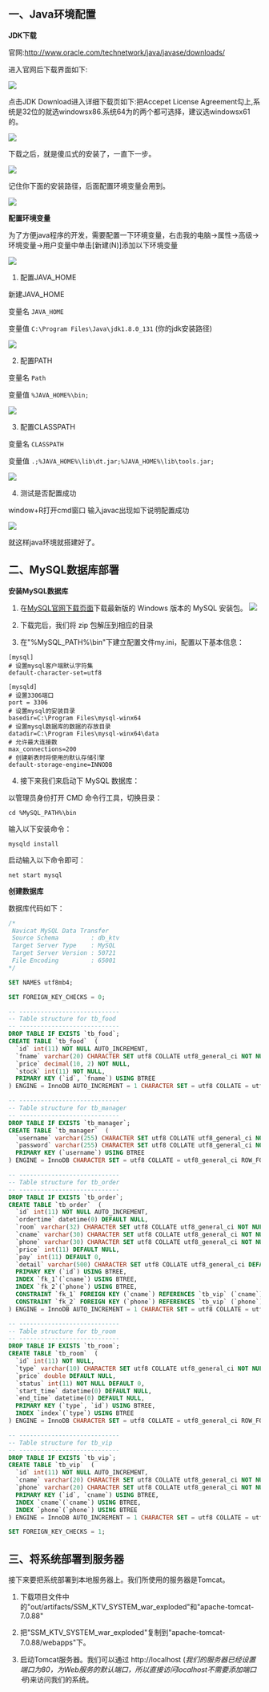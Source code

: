 ## 一、Java环境配置

**JDK下载**

官网:http://www.oracle.com/technetwork/java/javase/downloads/

进入官网后下载界面如下:

![](./image/j1.png) 

点击JDK Download进入详细下载页如下:把Accepet License Agreement勾上,系统是32位的就选windowsx86.系统64为的两个都可选择，建议选windowsx61的。

![](./image/j2.png)

下载之后，就是傻瓜式的安装了，一直下一步。

![](./image/j3.png) 


记住你下面的安装路径，后面配置环境变量会用到。

![](./image/j4.png)  

 

**配置环境变量**

为了方便java程序的开发，需要配置一下环境变量，右击我的电脑->属性->高级->环境变量->用户变量中单击[新建(N)]添加以下环境变量

![](./image/j5.png) 

1. 配置JAVA_HOME

新建JAVA_HOME

变量名 `JAVA_HOME`

变量值 `C:\Program Files\Java\jdk1.8.0_131` (你的jdk安装路径)

![](./image/j6.png)              

2. 配置PATH                              

变量名 `Path`

变量值 `%JAVA_HOME%\bin;`

![](./image/j7.png)    

3. 配置CLASSPATH                         

变量名 `CLASSPATH`

变量值 `.;%JAVA_HOME%\lib\dt.jar;%JAVA_HOME%\lib\tools.jar;`

![](./image/j8.png)   

 4. 测试是否配置成功

window+R打开cmd窗口 输入javac出现如下说明配置成功

![](./image/j9.png)   

就这样java环境就搭建好了。


## 二、MySQL数据库部署

**安装MySQL数据库**
1. 在[MySQL官网下载页面](https://dev.mysql.com/downloads/mysql/)下载最新版的 Windows 版本的 MySQL 安装包。
![](./image/m1.png)

2. 下载完后，我们将 zip 包解压到相应的目录

3. 在"%MySQL_PATH%\bin"下建立配置文件my.ini，配置以下基本信息：
```
[mysql]
# 设置mysql客户端默认字符集
default-character-set=utf8

[mysqld]
# 设置3306端口
port = 3306
# 设置mysql的安装目录
basedir=C:\Program Files\mysql-winx64
# 设置mysql数据库的数据的存放目录
datadir=C:\Program Files\mysql-winx64\data
# 允许最大连接数
max_connections=200
# 创建新表时将使用的默认存储引擎
default-storage-engine=INNODB
```

4. 接下来我们来启动下 MySQL 数据库：

以管理员身份打开 CMD 命令行工具，切换目录：

`cd %MySQL_PATH%\bin`

输入以下安装命令：

`mysqld install`

启动输入以下命令即可：

`net start mysql`

**创建数据库**

数据库代码如下：

```sql
/*
 Navicat MySQL Data Transfer
 Source Schema         : db_ktv
 Target Server Type    : MySQL
 Target Server Version : 50721
 File Encoding         : 65001
*/

SET NAMES utf8mb4;

SET FOREIGN_KEY_CHECKS = 0;

-- ----------------------------
-- Table structure for tb_food
-- ----------------------------
DROP TABLE IF EXISTS `tb_food`;
CREATE TABLE `tb_food`  (
  `id` int(11) NOT NULL AUTO_INCREMENT,
  `fname` varchar(20) CHARACTER SET utf8 COLLATE utf8_general_ci NOT NULL,
  `price` decimal(10, 2) NOT NULL,
  `stock` int(11) NOT NULL,
  PRIMARY KEY (`id`, `fname`) USING BTREE
) ENGINE = InnoDB AUTO_INCREMENT = 1 CHARACTER SET = utf8 COLLATE = utf8_general_ci ROW_FORMAT = Dynamic;

-- ----------------------------
-- Table structure for tb_manager
-- ----------------------------
DROP TABLE IF EXISTS `tb_manager`;
CREATE TABLE `tb_manager`  (
  `username` varchar(255) CHARACTER SET utf8 COLLATE utf8_general_ci NOT NULL,
  `password` varchar(255) CHARACTER SET utf8 COLLATE utf8_general_ci NOT NULL,
  PRIMARY KEY (`username`) USING BTREE
) ENGINE = InnoDB CHARACTER SET = utf8 COLLATE = utf8_general_ci ROW_FORMAT = Dynamic;

-- ----------------------------
-- Table structure for tb_order
-- ----------------------------
DROP TABLE IF EXISTS `tb_order`;
CREATE TABLE `tb_order`  (
  `id` int(11) NOT NULL AUTO_INCREMENT,
  `ordertime` datetime(0) DEFAULT NULL,
  `room` varchar(32) CHARACTER SET utf8 COLLATE utf8_general_ci NOT NULL,
  `cname` varchar(30) CHARACTER SET utf8 COLLATE utf8_general_ci NOT NULL,
  `phone` varchar(30) CHARACTER SET utf8 COLLATE utf8_general_ci NOT NULL,
  `price` int(11) DEFAULT NULL,
  `pay` int(11) DEFAULT 0,
  `detail` varchar(500) CHARACTER SET utf8 COLLATE utf8_general_ci DEFAULT NULL,
  PRIMARY KEY (`id`) USING BTREE,
  INDEX `fk_1`(`cname`) USING BTREE,
  INDEX `fk_2`(`phone`) USING BTREE,
  CONSTRAINT `fk_1` FOREIGN KEY (`cname`) REFERENCES `tb_vip` (`cname`) ON DELETE CASCADE ON UPDATE CASCADE,
  CONSTRAINT `fk_2` FOREIGN KEY (`phone`) REFERENCES `tb_vip` (`phone`) ON DELETE CASCADE ON UPDATE CASCADE
) ENGINE = InnoDB AUTO_INCREMENT = 1 CHARACTER SET = utf8 COLLATE = utf8_general_ci ROW_FORMAT = Dynamic;

-- ----------------------------
-- Table structure for tb_room
-- ----------------------------
DROP TABLE IF EXISTS `tb_room`;
CREATE TABLE `tb_room`  (
  `id` int(11) NOT NULL,
  `type` varchar(10) CHARACTER SET utf8 COLLATE utf8_general_ci NOT NULL,
  `price` double DEFAULT NULL,
  `status` int(11) NOT NULL DEFAULT 0,
  `start_time` datetime(0) DEFAULT NULL,
  `end_time` datetime(0) DEFAULT NULL,
  PRIMARY KEY (`type`, `id`) USING BTREE,
  INDEX `index`(`type`) USING BTREE
) ENGINE = InnoDB CHARACTER SET = utf8 COLLATE = utf8_general_ci ROW_FORMAT = Dynamic;

-- ----------------------------
-- Table structure for tb_vip
-- ----------------------------
DROP TABLE IF EXISTS `tb_vip`;
CREATE TABLE `tb_vip`  (
  `id` int(11) NOT NULL AUTO_INCREMENT,
  `cname` varchar(20) CHARACTER SET utf8 COLLATE utf8_general_ci NOT NULL,
  `phone` varchar(20) CHARACTER SET utf8 COLLATE utf8_general_ci NOT NULL,
  PRIMARY KEY (`id`, `cname`) USING BTREE,
  INDEX `cname`(`cname`) USING BTREE,
  INDEX `phone`(`phone`) USING BTREE
) ENGINE = InnoDB AUTO_INCREMENT = 1 CHARACTER SET = utf8 COLLATE = utf8_general_ci ROW_FORMAT = Dynamic;

SET FOREIGN_KEY_CHECKS = 1;
```

## 三、将系统部署到服务器
接下来要把系统部署到本地服务器上。我们所使用的服务器是Tomcat。

1. 下载项目文件中的"out/artifacts/SSM_KTV_SYSTEM_war_exploded"和"apache-tomcat-7.0.88"

2. 把"SSM_KTV_SYSTEM_war_exploded"复制到"apache-tomcat-7.0.88/webapps"下。

3. 启动Tomcat服务器。我们可以通过 http://localhost (_我们的服务器已经设置端口为80，为Web服务的默认端口，所以直接访问localhost不需要添加端口号_)来访问我们的系统。



